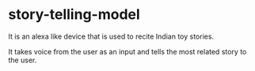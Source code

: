 ﻿# story-telling-model

It is an alexa like device that is used to recite Indian toy stories.

It takes voice from the user as an input and tells the most related story to the user.

